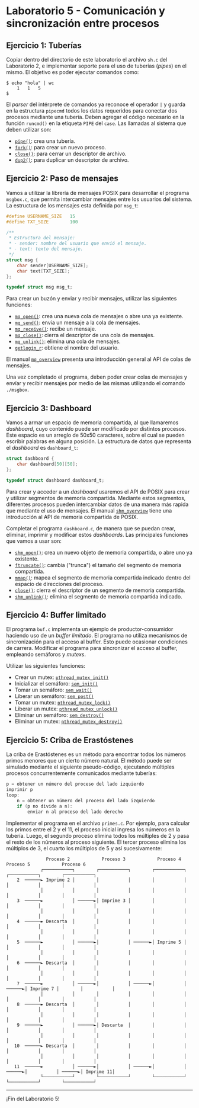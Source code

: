 # Laboratorio 5 - Comunicación y sincronización entre procesos

## Ejercicio 1: Tuberías

Copiar dentro del directorio de este laboratorio el archivo `sh.c` del Laboratorio 2, e implementar soporte para el uso de tuberías (_pipes_) en el mismo. El objetivo es poder ejecutar comandos como:

```console
$ echo "hola" | wc
    1   1   5
$
```

El _parser_ del intérprete de comandos ya reconoce el operador `|` y guarda en la estructura `pipecmd` todos los datos requeridos para conectar dos procesos mediante una tubería. Deben agregar el código necesario en la función `runcmd()` en la etiqueta `PIPE` del `case`. Las llamadas al sistema que deben utilizar son:

* [`pipe()`](http://man7.org/linux/man-pages/man2/pipe.2.html): crea una tubería.
* [`fork()`](http://man7.org/linux/man-pages/man2/fork.2.html): para crear un nuevo proceso.
* [`close()`](http://man7.org/linux/man-pages/man2/close.2.html): para cerrar un descriptor de archivo.
* [`dup2()`](http://man7.org/linux/man-pages/man2/dup.2.html): para duplicar un descriptor de archivo.

## Ejercicio 2: Paso de mensajes

Vamos a utilizar la librería de mensajes POSIX para desarrollar el programa `msgbox.c`, que permita intercambiar mensajes entre los usuarios del sistema. La estructura de los mensajes esta definida por `msg_t`:

```c
#define USERNAME_SIZE   15
#define TXT_SIZE        100

/**
 * Estructura del mensaje:
 * - sender: nombre del usuario que envió el mensaje.
 * - text: texto del mensaje.
 */
struct msg {
    char sender[USERNAME_SIZE];
    char text[TXT_SIZE];
};

typedef struct msg msg_t;
```

Para crear un buzón y enviar y recibir mensajes, utilizar las siguientes funciones:

* [`mq_open()`](http://man7.org/linux/man-pages/man3/mq_open.3.html): crea una nueva cola de mensajes o abre una ya existente.
* [`mq_send()`](http://man7.org/linux/man-pages/man3/mq_send.3.html): envía un mensaje a la cola de mensajes.
* [`mq_receive()`](http://man7.org/linux/man-pages/man3/mq_receive.3.html): recibe un mensaje.
* [`mq_close()`](http://man7.org/linux/man-pages/man3/mq_close.3.html): cierra el descriptor de una cola de mensajes.
* [`mq_unlink()`](http://man7.org/linux/man-pages/man3/mq_unlink.3.html): elimina una cola de mensajes.
* [`getlogin_r`](https://www.man7.org/linux/man-pages/man3/getlogin.3.html): obtiene el nombre del usuario.

El manual [`mq_overview`](http://man7.org/linux/man-pages/man7/mq_overview.7.html) presenta una introducción general al API de colas de mensajes.

Una vez completado el programa, deben poder crear colas de mensajes y envíar y recibir mensajes por medio de las mismas utilizando el comando `./msgbox`.

## Ejercicio 3: Dashboard

Vamos a armar un espacio de memoria compartida, al que llamaremos _dashboard_, cuyo contenido puede ser modificado por distintos procesos. Este espacio es un arreglo de 50x50 caracteres, sobre el cual se pueden escribir palabras en alguna posición. La estructura de datos que representa el _dashboard_ es `dashboard_t`:

```c
struct dashboard {
    char dashboard[50][50];
};

typedef struct dashboard dashboard_t;
```

Para crear y acceder a un _dashboard_ usaremos el API de POSIX para crear y utilizar segmentos de memoria compartida. Mediante estos segmentos, diferentes procesos pueden intercambiar datos de una manera más rapida que mediante el uso de mensajes. El manual [`shm_overview`](http://man7.org/linux/man-pages/man7/shm_overview.7.html) tiene una introducción al API de memoria compartida de POSIX.

Completar el programa `dashboard.c`, de manera que se puedan crear, eliminar, imprimir y modificar estos _dashboards_. Las principales funciones que vamos a usar son:

* [`shm_open()`](http://man7.org/linux/man-pages/man3/shm_open.3.html): crea un nuevo objeto de memoria compartida, o abre uno ya existente.
* [`ftruncate()`](http://man7.org/linux/man-pages/man2/ftruncate.2.html): cambia ("trunca") el tamaño del segmento de memoria compartida.
* [`mmap()`](http://man7.org/linux/man-pages/man2/mmap.2.html): mapea el segmento de memoria compartida indicado dentro del espacio de direcciones del proceso.
* [`close()`](http://man7.org/linux/man-pages/man2/close.2.html): cierra el descriptor de un segmento de memoria compartida.
* [`shm_unlink()`](http://man7.org/linux/man-pages/man3/shm_unlink.3.html): elimina el segmento de memoria compartida indicado.

## Ejercicio 4: Buffer limitado

El programa `buf.c` implementa un ejemplo de productor-consumidor haciendo uso de un _buffer limitado_. El programa no utiliza mecanismos de sincronización para el acceso al buffer. Esto puede ocasionar condiciones de carrera. Modificar el programa para sincronizar el acceso al buffer, empleando semáforos y _mutexs_. 

Utilizar las siguientes funciones:
* Crear un mutex: [`pthread_mutex_init()`](http://man7.org/linux/man-pages/man3/pthread_mutex_init.3p.html)
* Inicializar el semáforo: [`sem_init()`](https://man7.org/linux/man-pages/man3/sem_init.3.html)
* Tomar un semáforo: [`sem_wait()`](https://man7.org/linux/man-pages/man3/sem_wait.3.html)
* Liberar un semáforo: [`sem_post()`](https://man7.org/linux/man-pages/man3/sem_post.3.html)
* Tomar un mutex: [`pthread_mutex_lock()`](https://www.man7.org/linux/man-pages/man3/pthread_mutex_lock.3p.html)
* Liberar un mutex: [`pthread_mutex_unlock()`](https://www.man7.org/linux/man-pages/man3/pthread_mutex_unlock.3p.html)
* Eliminar un semáforo: [`sem_destroy()`](https://man7.org/linux/man-pages/man3/sem_destroy.3.html)
* Eliminar un mutex: [`pthread_mutex_destroy()`](https://www.man7.org/linux/man-pages/man3/pthread_mutex_destroy.3p.html)

## Ejercicio 5: Criba de Erastóstenes

La criba de Erastóstenes es un método para encontrar todos los números primos menores que un cierto número natural. El método puede ser simulado mediante el siguiente pseudo-código, ejecutando múltiples procesos concurrentemente comunicados mediante tuberías:

```c
p = obtener un número del proceso del lado izquierdo
imprimir p
loop:
    n = obtener un número del proceso del lado izquierdo
    if (p no divide a n):
        enviar n al proceso del lado derecho
```

Implementar el programa en el archivo `primes.c`. Por ejemplo, para calcular los primos entre el 2 y el 11, el proceso inicial ingresa los números en la tubería. Luego, el segundo proceso elimina todos los múltiples de 2 y pasa el resto de los números al proceso siguiente. El tercer proceso elimina los múltiplos de 3, el cuarto los múltiplos de 5 y así sucesivamente:

```
               Proceso 2            Proceso 3            Proceso 4            Proceso 5            Proceso 6
             ┌───────────┐        ┌───────────┐        ┌───────────┐        ┌───────────┐        ┌───────────┐
    2  ──────► Imprime 2 │        │           │        │           │        │           │        │           │
             │           │        │           │        │           │        │           │        │           │
    3  ──────►           │ ──────►│ Imprime 3 │        │           │        │           │        │           │
             │           │        │           │        │           │        │           │        │           │
    4  ──────► Descarta  │        │           │        │           │        │           │        │           │
             │           │        │           │        │           │        │           │        │           │
    5  ──────►           │ ──────►│           │ ──────►│ Imprime 5 │        │           │        │           │
             │           │        │           │        │           │        │           │        │           │
    6  ──────► Descarta  │        │           │        │           │        │           │        │           │
             │           │        │           │        │           │        │           │        │           │
    7  ──────►           │ ──────►│           │ ──────►│           │ ──────►│ Imprime 7 │        │           │
             │           │        │           │        │           │        │           │        │           │
    8  ──────► Descarta  │        │           │        │           │        │           │        │           │
             │           │        │           │        │           │        │           │        │           │
    9  ──────►           │ ──────►│ Descarta  │        │           │        │           │        │           │
             │           │        │           │        │           │        │           │        │           │
   10  ──────► Descarta  │        │           │        │           │        │           │        │           │
             │           │        │           │        │           │        │           │        │           │
   11  ──────►           │ ──────►│           │ ──────►│           │ ──────►│           │ ──────►│ Imprime 11│
             └───────────┘        └───────────┘        └───────────┘        └───────────┘        └───────────┘
```


---

¡Fin del Laboratorio 5!
